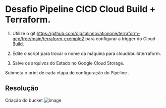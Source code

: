 # Desafio Pipeline CICD Cloud Build + Terraform.

1. Utilize o git https://github.com/digitalinnovationone/terraform-gcp/tree/main/terraform-exemplo2 para configurar a trigger do Cloud Build.

2. Edite o script para trocar o nome da máquina para cloudbbuildterraform.

3. Salve os arquivos do Estado no Google Cloud Storage.

Submeta o print de cada etapa de configuração do Pipeline .

## Resolução

Criação do bucket
![image](https://user-images.githubusercontent.com/1098781/214026434-aec75f48-a567-4b67-803d-70fecd1e472b.png)

